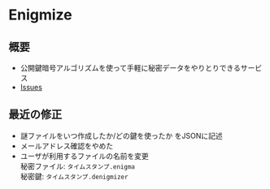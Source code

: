 <h1>Enigmize</h1>

<h2>概要</h2>
<ul>
  <li>
    公開鍵暗号アルゴリズムを使って手軽に秘密データをやりとりできるサービス
  </li>
  <li>
    <a href="https://scrapbox.io/Enigmize/Isuues">Issues</a>
  </li>
</ul>

<h2>最近の修正</h2>
<ul>
  <li>謎ファイルをいつ作成したか/どの鍵を使ったか をJSONに記述</li>
  <li>メールアドレス確認をやめた</li>
  <li>
    ユーザが利用するファイルの名前を変更<br/>
    秘密ファイル: <code>タイムスタンプ.enigma</code><br/>
    秘密鍵: <code>タイムスタンプ.denigmizer</code>
  </li>
</ul>
